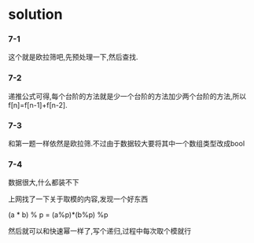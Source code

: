 # solution

### 7-1

这个就是欧拉筛吧,先预处理一下,然后查找.

### 7-2

递推公式可得,每个台阶的方法就是少一个台阶的方法加少两个台阶的方法,所以f[n]=f[n-1]+f[n-2].

### 7-3

和第一题一样依然是欧拉筛.不过由于数据较大要将其中一个数组类型改成bool

### 7-4

数据很大,什么都装不下

上网找了一下关于取模的内容,发现一个好东西

(a * b) % p = (a%p)*(b%p) %p

然后就可以和快速幂一样了,写个递归,过程中每次取个模就行